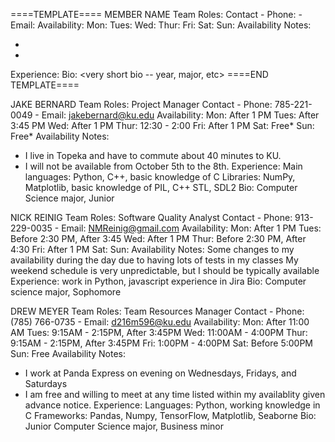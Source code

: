 ====TEMPLATE====
  MEMBER NAME
Team Roles: <Roles>
Contact
	- Phone:
	- Email:
Availability:
	Mon:
	Tues:
	Wed:
	Thur:
	Fri:
	Sat:
	Sun:
Availability Notes:
  - <Notes on availability>
  - <Notes on availability>
Experience:
  <your areas of expertise>
Bio:
  <very short bio -- year, major, etc>
====END TEMPLATE====

  JAKE BERNARD
Team Roles: Project Manager
Contact
	- Phone: 785-221-0049
	- Email: jakebernard@ku.edu
Availability:
	Mon: After 1 PM
	Tues: After 3:45 PM
	Wed: After 1 PM
	Thur: 12:30 - 2:00
	Fri: After 1 PM
	Sat: Free*
	Sun: Free*
Availability Notes:
  - I live in Topeka and have to commute about 40 minutes to KU.
  - I will not be available from October 5th to the 8th.
Experience:
  Main languages: Python, C++, basic knowledge of C
  Libraries: NumPy, Matplotlib, basic knowledge of PIL, C++ STL, SDL2
Bio:
  Computer Science major, Junior 

  NICK REINIG
Team Roles: Software Quality Analyst
Contact
	- Phone: 913-229-0035
	- Email: NMReinig@gmail.com
Availability:
	Mon: After 1 PM
	Tues: Before 2:30 PM, After 3:45
	Wed: After 1 PM
	Thur: Before 2:30 PM, After 4:30
	Fri: After 1 PM
	Sat:
	Sun:
Availability Notes:
  Some changes to my availability during the day due to having lots of tests in my classes
  My weekend schedule is very unpredictable, but I should be typically available
Experience:
  work in Python, javascript
  experience in Jira
Bio:
  Computer science major, Sophomore

  DREW MEYER
Team Roles: Team Resources Manager
Contact
	- Phone: (785) 766-0735
	- Email: d216m596@ku.edu
Availability:
	Mon: After 11:00 AM
	Tues: 9:15AM - 2:15PM, After 3:45PM
	Wed: 11:00AM - 4:00PM
	Thur: 9:15AM - 2:15PM, After 3:45PM
	Fri: 1:00PM - 4:00PM
	Sat: Before 5:00PM
	Sun: Free
Availability Notes:
  - I work at Panda Express on evening on Wednesdays, Fridays, and Saturdays
  - I am free and willing to meet at any time listed within my availablity given advance notice.
Experience:
  Languages: Python, working knowledge in C
  Frameworks: Pandas, Numpy, TensorFlow, Matplotlib, Seaborne
Bio:
  Junior Computer Science major, Business minor
